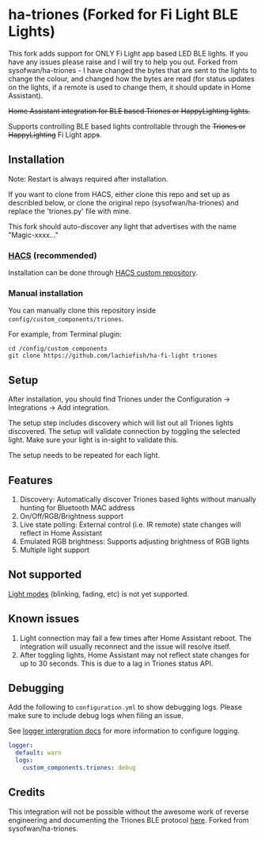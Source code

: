 # ha-triones (Forked for Fi Light BLE Lights)

This fork adds support for ONLY Fi Light app based LED BLE lights. If you have any issues please raise and I will try to help you out.
Forked from sysofwan/ha-triones - I have changed the bytes that are sent to the lights to change the colour, and changed how the bytes are read (for status updates on the lights, if a remote is used to change them, it should update in Home Assistant).

<s>Home Assistant integration for BLE based Triones or HappyLighting lights.</s>

Supports controlling BLE based lights controllable through the <s>Triones or HappyLighting</s> Fi Light app<s>s</s>.

## Installation

Note: Restart is always required after installation.

If you want to clone from HACS, either clone this repo and set up as describled below, or clone the original repo (sysofwan/ha-triones) and replace the 'triones.py' file with mine.

This fork should auto-discover any light that advertises with the name "Magic-xxxx..." 

### [HACS](https://hacs.xyz/) (recommended)
Installation can be done through [HACS custom repository](https://hacs.xyz/docs/faq/custom_repositories).

### Manual installation
You can manually clone this repository inside `config/custom_components/triones`.

For  example, from Terminal plugin:
```
cd /config/custom_components
git clone https://github.com/lachiefish/ha-fi-light triones
```

## Setup
After installation, you should find Triones under the Configuration -> Integrations -> Add integration.

The setup step includes discovery which will list out all Triones lights discovered. The setup will validate connection by toggling the selected light. Make sure your light is in-sight to validate this.

The setup needs to be repeated for each light.

## Features
1. Discovery: Automatically discover Triones based lights without manually hunting for Bluetooth MAC address
2. On/Off/RGB/Brightness support
3. Live state polling: External control (i.e. IR remote) state changes will reflect in Home Assistant
4. Emulated RGB brightness: Supports adjusting brightness of RGB lights
5. Multiple light support

## Not supported
[Light modes](https://github.com/madhead/saberlight/blob/master/protocols/Triones/protocol.md#built-in-modes) (blinking, fading, etc) is not yet supported.

## Known issues
1. Light connection may fail a few times after Home Assistant reboot. The integration will usually reconnect and the issue will resolve itself.
2. After toggling lights, Home Assistant may not reflect state changes for up to 30 seconds. This is due to a lag in Triones status API.

## Debugging
Add the following to `configuration.yml` to show debugging logs. Please make sure to include debug logs when filing an issue.

See [logger intergration docs](https://www.home-assistant.io/integrations/logger/) for more information to configure logging.

```yml
logger:
  default: warn
  logs:
    custom_components.triones: debug
```

## Credits
This integration will not be possible without the awesome work of reverse engineering and documenting the Triones BLE protocol [here](https://github.com/madhead/saberlight/blob/master/protocols/Triones/protocol.md).
Forked from sysofwan/ha-triones.
